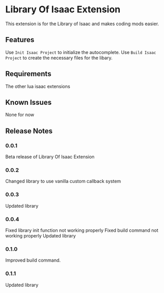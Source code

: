 # Library Of Isaac Extension

This extension is for the Library of Isaac and makes coding mods easier.

## Features

Use `Init Isaac Project` to initialize the autocomplete.
Use `Build Isaac Project` to create the necessary files for the libary.

## Requirements

The other lua isaac extensions

## Known Issues

None for now

## Release Notes

### 0.0.1

Beta release of Library Of Isaac Extension

### 0.0.2

Changed library to use vanilla custom callback system

### 0.0.3

Updated library

### 0.0.4

Fixed library init function not working properly
Fixed build command not working properly
Updated library

### 0.1.0

Improved build command.

### 0.1.1

Updated library